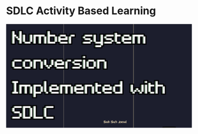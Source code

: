 # SDLC Activity Based Learning
![Banner](https://github.com/Prapti312/Mini_Project/blob/main/4_TestPlan/banner.png)
